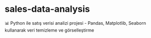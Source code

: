 # sales-data-analysis
📊 Python ile satış verisi analizi projesi - Pandas, Matplotlib, Seaborn kullanarak veri temizleme ve görselleştirme
